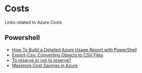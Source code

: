 # Costs
Links related to Azure Costs

## Powershell
- [How To Build a Detailed Azure Usage Report with PowerShell](https://adamtheautomator.com/azure-detailed-usage-report/)
- [Export-Csv: Converting Objects to CSV Files](https://adamtheautomator.com/export-csv/)
- [To reserve or not to reserve?](https://dbaharrison.blogspot.com/2021/12/to-reserve-or-not-to-reserve.html?m=1)
- [Maximize Cost Savings in Azure](https://www.blogofpi.com/maximize-cost-savings-in-azure/)
